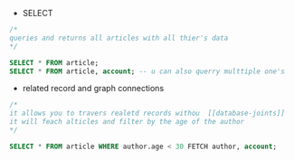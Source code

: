 -  SELECT 
```sql 
/* 
queries and returns all articles with all thier's data
*/

SELECT * FROM article;
SELECT * FROM article, account; -- u can also querry multtiple one's
```

- related record and graph connections
```sql
/*
it allows you to travers realetd records withou  [[database-joints]] 
it will feach alticles and filter by the age of the author
*/

SELECT * FROM article WHERE author.age < 30 FETCH author, account;
```